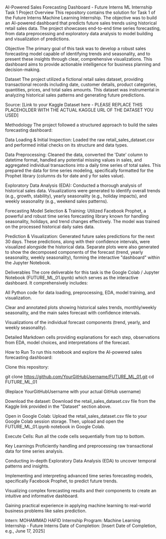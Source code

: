 AI-Powered Sales Forecasting Dashboard - Future Interns ML Internship Task 1
Project Overview
This repository contains the solution for Task 1 of the Future Interns Machine Learning Internship. The objective was to build an AI-powered dashboard that predicts future sales trends using historical retail sales data. The project showcases end-to-end time series forecasting, from data preprocessing and exploratory data analysis to model building and visualization of predictions.

Objective
The primary goal of this task was to develop a robust sales forecasting model capable of identifying trends and seasonality, and to present these insights through clear, comprehensive visualizations. This dashboard aims to provide actionable intelligence for business planning and decision-making.

Dataset
The project utilized a fictional retail sales dataset, providing transactional records including date, customer details, product categories, quantities, prices, and total sales amounts. This dataset was instrumental in analyzing historical sales patterns and generating future predictions.

Source: [Link to your Kaggle Dataset here - PLEASE REPLACE THIS PLACEHOLDER WITH THE ACTUAL KAGGLE URL OF THE DATASET YOU USED]

Methodology
The project followed a structured approach to build the sales forecasting dashboard:

Data Loading & Initial Inspection: Loaded the raw retail_sales_dataset.csv and performed initial checks on its structure and data types.

Data Preprocessing: Cleaned the data, converted the 'Date' column to datetime format, handled any potential missing values in sales, and aggregated individual transactions into a daily time series of total sales. This prepared the data for time series modeling, specifically formatted for the Prophet library (columns ds for date and y for sales value).

Exploratory Data Analysis (EDA): Conducted a thorough analysis of historical sales data. Visualizations were generated to identify overall trends (e.g., growth, stability), yearly seasonality (e.g., holiday impacts), and weekly seasonality (e.g., weekend sales patterns).

Forecasting Model Selection & Training: Utilized Facebook Prophet, a powerful and robust time series forecasting library known for handling seasonality, holidays, and trend changes effectively. The model was trained on the processed historical daily sales data.

Prediction & Visualization: Generated future sales predictions for the next 30 days. These predictions, along with their confidence intervals, were visualized alongside the historical data. Separate plots were also generated to show the decomposed components of the forecast (trend, yearly seasonality, weekly seasonality), forming the interactive "dashboard" within the Jupyter Notebook.

Deliverables
The core deliverable for this task is the Google Colab / Jupyter Notebook (FUTURE_ML_01.ipynb) which serves as the interactive dashboard. It comprehensively includes:

All Python code for data loading, preprocessing, EDA, model training, and visualization.

Clear and annotated plots showing historical sales trends, monthly/weekly seasonality, and the main sales forecast with confidence intervals.

Visualizations of the individual forecast components (trend, yearly, and weekly seasonality).

Detailed Markdown cells providing explanations for each step, observations from EDA, model choices, and interpretations of the forecast.

How to Run
To run this notebook and explore the AI-powered sales forecasting dashboard:

Clone this repository:

git clone https://github.com/YourGitHubUsername/FUTURE_ML_01.git
cd FUTURE_ML_01

(Replace YourGitHubUsername with your actual GitHub username)

Download the dataset: Download the retail_sales_dataset.csv file from the Kaggle link provided in the "Dataset" section above.

Open in Google Colab: Upload the retail_sales_dataset.csv file to your Google Colab session storage. Then, upload and open the FUTURE_ML_01.ipynb notebook in Google Colab.

Execute Cells: Run all the code cells sequentially from top to bottom.

Key Learnings
Proficiently handling and preprocessing raw transactional data for time series analysis.

Conducting in-depth Exploratory Data Analysis (EDA) to uncover temporal patterns and insights.

Implementing and interpreting advanced time series forecasting models, specifically Facebook Prophet, to predict future trends.

Visualizing complex forecasting results and their components to create an intuitive and informative dashboard.

Gaining practical experience in applying machine learning to real-world business problems like sales prediction.

Intern: MOHAMMAD HAFID
Internship Program: Machine Learning Internship - Future Interns
Date of Completion: [Insert Date of Completion, e.g., June 17, 2025]
